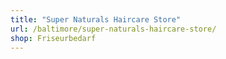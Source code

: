 ```yaml
---
title: "Super Naturals Haircare Store"
url: /baltimore/super-naturals-haircare-store/
shop: Friseurbedarf
---
```

